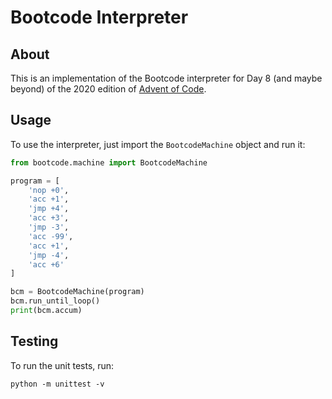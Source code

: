 # Bootcode Interpreter

## About

This is an implementation of the Bootcode interpreter for Day 8 (and maybe beyond) of the 2020 edition of [Advent of Code](https://adventofcode.com).

## Usage

To use the interpreter, just import the `BootcodeMachine` object and run it:

```python
from bootcode.machine import BootcodeMachine

program = [
    'nop +0',
    'acc +1',
    'jmp +4',
    'acc +3',
    'jmp -3',
    'acc -99',
    'acc +1',
    'jmp -4',
    'acc +6'
]

bcm = BootcodeMachine(program)
bcm.run_until_loop()
print(bcm.accum)
```

## Testing

To run the unit tests, run:

```
python -m unittest -v
```
